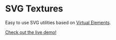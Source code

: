 # SVG Textures

Easy to use SVG utilities based on [Virtual Elements](https://www.npmjs.com/package/velements).

[Check out the live demo!](https://zoranravic.com/svg-textures)
